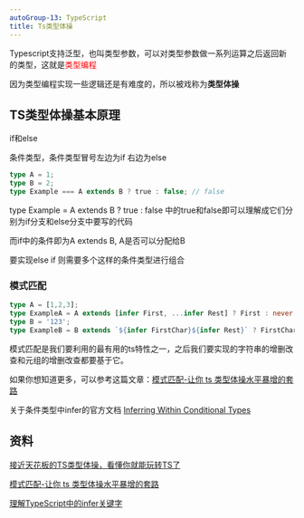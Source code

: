 ```yaml
---
autoGroup-13: TypeScript
title: Ts类型体操
---
```


Typescript支持泛型，也叫类型参数，可以对类型参数做一系列运算之后返回新的类型，这就是<span style="color: red">类型编程</span>

<span style="color:color">因为类型编程实现一些逻辑还是有难度的，所以被戏称为**类型体操**</span>

## TS类型体操基本原理
if和else

条件类型，条件类型冒号左边为if 右边为else
```ts
type A = 1;
type B = 2;
type Example === A extends B ? true : false; // false
```
type Example = A extends B ? true : false 中的true和false即可以理解成它们分别为if分支和else分支中要写的代码

而if中的条件即为A extends B, A是否可以分配给B

要实现else if 则需要多个这样的条件类型进行组合

### 模式匹配
```ts
type A = [1,2,3];
type ExampleA = A extends [infer First, ...infer Rest] ? First : never // 1
type B = '123';
type ExampleB = B extends `${infer FirstChar}${infer Rest}` ? FirstChar : never // '1'
```
模式匹配是我们要利用的最有用的ts特性之一，之后我们要实现的字符串的增删改查和元组的增删改查都要基于它。

如果你想知道更多，可以参考这篇文章：[模式匹配-让你 ts 类型体操水平暴增的套路](https://juejin.cn/post/7045536402112512007)

关于条件类型中infer的官方文档 [Inferring Within Conditional Types](https://www.typescriptlang.org/docs/handbook/2/conditional-types.html#inferring-within-conditional-types)


## 资料
[接近天花板的TS类型体操，看懂你就能玩转TS了](https://juejin.cn/post/7061556434692997156#heading-9)

[模式匹配-让你 ts 类型体操水平暴增的套路](https://juejin.cn/post/7045536402112512007)

[理解TypeScript中的infer关键字](https://juejin.cn/post/6844904170353328135)